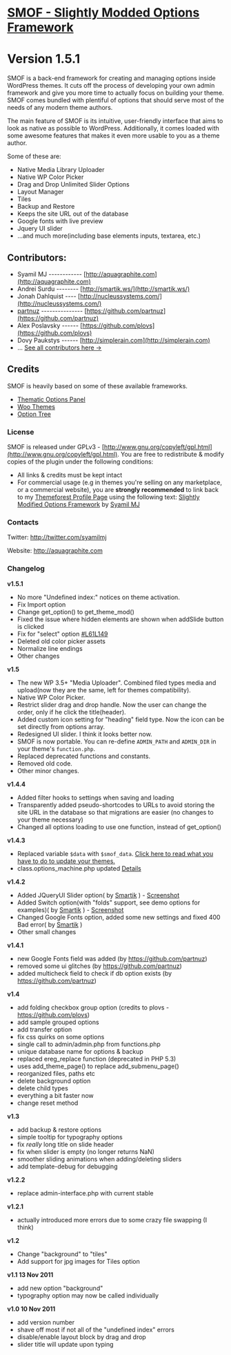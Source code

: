 # [SMOF - Slightly Modded Options Framework](http://aquagraphite.com/2011/09/slightly-modded-options-framework/)
# Version 1.5.1

SMOF is a back-end framework for creating and managing options inside WordPress themes. It cuts off the process of developing your own admin framework and give you more time to actually focus on building your theme. SMOF comes bundled with plentiful of options that should serve most of the needs of any modern theme authors.

The main feature of SMOF is its intuitive, user-friendly interface that aims to look as native as possible to WordPress. Additionally, it comes loaded with some awesome features that makes it even more usable to you as a theme author. 

Some of these are:

* Native Media Library Uploader
* Native WP Color Picker
* Drag and Drop Unlimited Slider Options
* Layout Manager
* Tiles
* Backup and Restore
* Keeps the site URL out of the database
* Google fonts with live preview
* Jquery UI slider
* ...and much more(including base elements inputs, textarea, etc.)

## Contributors: 
* Syamil MJ ------------ [http://aquagraphite.com](http://aquagraphite.com)
* Andrei Surdu -------- [http://smartik.ws/](http://smartik.ws/)
* Jonah Dahlquist ---- [http://nucleussystems.com/](http://nucleussystems.com/)
* [partnuz](https://github.com/partnuz) --------------- [https://github.com/partnuz](https://github.com/partnuz)
* Alex Poslavsky ------ [https://github.com/plovs](https://github.com/plovs)
* Dovy Paukstys ------ [http://simplerain.com](http://simplerain.com)
* ... [See all contributors here ->](https://github.com/sy4mil/Options-Framework/contributors)

## Credits
SMOF is heavily based on some of these available frameworks.

* [Thematic Options Panel](http://wptheming.com/2010/11/thematic-options-panel-v2/)
* [Woo Themes](http://woothemes.com/)
* [Option Tree](http://wordpress.org/extend/plugins/option-tree/)

### License

SMOF is released under GPLv3 - [http://www.gnu.org/copyleft/gpl.html](http://www.gnu.org/copyleft/gpl.html). You are free to redistribute & modify copies of the plugin under the following conditions:

* All links & credits must be kept intact
* For commercial usage (e.g in themes you're selling on any marketplace, or a commercial website), you are **strongly recommended** to link back to my [Themeforest Profile Page](http://themeforest.net/user/SyamilMJ) using the following text: [Slightly Modified Options Framework](https://github.com/sy4mil/Options-Framework) by [Syamil MJ](http://themeforest.net/user/SyamilMJ)

### Contacts

Twitter: http://twitter.com/syamilmj

Website: http://aquagraphite.com

### Changelog
**v1.5.1**
* No more "Undefined index:" notices on theme activation.
* Fix Import option
* Change get_option() to get_theme_mod()
* Fixed the issue where hidden elements are shown when addSlide button is clicked
* Fix for "select" option [#L61L149](https://github.com/sy4mil/Options-Framework/commit/52fda39586833e5cee39c9cae9d880ddcf6f1214#L61L149)
* Deleted old color picker assets
* Normalize line endings
* Other changes

**v1.5**
* The new WP 3.5+ "Media Uploader". Combined filed types media and upload(now they are the same, left for themes compatibility).
* Native WP Color Picker.
* Restrict slider drag and drop handle. Now the user can change the order, only if he click the title(header).
* Added custom icon setting for "heading" field type. Now the icon can be set directly from options array.
* Redesigned UI slider. I think it looks better now.
* SMOF is now portable. You can re-define `ADMIN_PATH` and `ADMIN_DIR` in your theme's `function.php`.
* Replaced deprecated functions and constants.
* Removed old code.
* Other minor changes.

**v1.4.4**
* Added filter hooks to settings when saving and loading
* Transparently added pseudo-shortcodes to URLs to avoid storing the site URL in the database so that migrations are easier (no changes to your theme necessary)
* Changed all options loading to use one function, instead of get_option()

**v1.4.3**
* Replaced variable `$data` with `$smof_data`. [Click here to read what you have to do to update your themes.](https://github.com/sy4mil/Options-Framework/wiki/Update-to-v1.4.3)
* class.options_machine.php updated [Details](https://github.com/sy4mil/Options-Framework/pull/196)

**v1.4.2**
* Added JQueryUI Slider option( by [Smartik](https://github.com/Smartik89) ) - [Screenshot](http://i.imgur.com/e9Fh5Ar.jpg)
* Added Switch option(with "folds" support, see demo options for examples)( by [Smartik](https://github.com/Smartik89) ) - [Screenshot](http://i.imgur.com/LwVQkk1.jpg)
* Changed Google Fonts option, added some new settings and fixed 400 Bad error( by [Smartik](https://github.com/Smartik89) )
* Other small changes

**v1.4.1**
* new Google Fonts field was added (by https://github.com/partnuz)
* removed some ui glitches (by https://github.com/partnuz)
* added multicheck field to check if db option exists (by https://github.com/partnuz)

**v1.4**

* add folding checkbox group option (credits to plovs - https://github.com/plovs)
* add sample grouped options
* add transfer option
* fix css quirks on some options
* single call to admin/admin.php from functions.php
* unique database name for options & backup
* replaced ereg_replace function (deprecated in PHP 5.3)
* uses add_theme_page() to replace add_submenu_page()
* reorganized files, paths etc
* delete background option
* delete child types
* everything a bit faster now
* change reset method

**v1.3**

* add backup & restore options
* simple tooltip for typography options
* fix *really* long title on slide header
* fix when slider is empty (no longer returns NaN)
* smoother sliding animations when adding/deleting sliders
* add template-debug for debugging

**v1.2.2**

* replace admin-interface.php with current stable

**v1.2.1**

* actually introduced more errors due to some crazy file swapping (I think)

**v1.2**

* Change "background" to "tiles"
* Add support for jpg images for Tiles option

**v1.1 13 Nov 2011**

* add new option "background"
* typography option may now be called individually

**v1.0 10 Nov 2011**

* add version number
* shave off most if not all of the "undefined index" errors
* disable/enable layout block by drag and drop
* slider title will update upon typing
